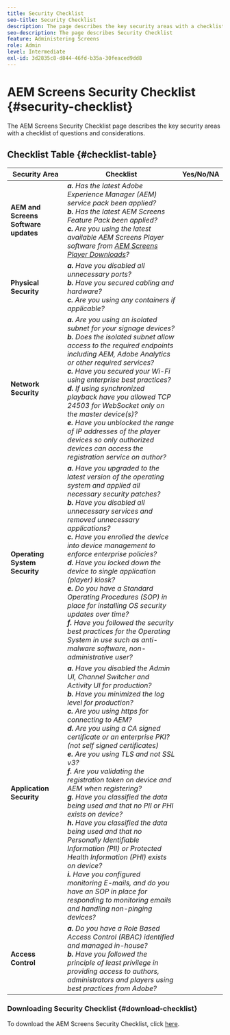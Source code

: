 ```yaml
---
title: Security Checklist
seo-title: Security Checklist
description: The page describes the key security areas with a checklist of questions and considerations.
seo-description: The page describes Security Checklist
feature: Administering Screens
role: Admin
level: Intermediate
exl-id: 3d2835c8-d844-46fd-b35a-30feaced9dd8
---
```

# AEM Screens Security Checklist  {#security-checklist}

The AEM Screens Security Checklist page describes the key security areas with a checklist of questions and  considerations.

## Checklist Table {#checklist-table}

| **Security Area** | **Checklist** |**Yes/No/NA**|
|---|---|---|
| **AEM and Screens Software updates** | ***a.*** *Has the latest Adobe Experience Manager (AEM) service pack been applied?* <br>***b.***  *Has the latest AEM Screens Feature Pack been applied?* <br>***c.*** *Are you using the latest available AEM Screens Player software from [AEM Screens Player Downloads](https://download.macromedia.com/screens/)?*|
| **Physical Security** | ***a.*** *Have you disabled all unnecessary ports?* <br>***b.***  *Have you secured cabling and hardware?* <br>***c.*** *Are you using any containers if applicable?*|
| **Network Security** | ***a.*** *Are you using an isolated subnet for your signage devices?* <br>***b.***  *Does the isolated subnet allow access to the required endpoints including AEM, Adobe Analytics or other required services?* <br>***c.*** *Have you secured your Wi-Fi using enterprise best practices?* <br>***d.*** *If using synchronized playback have you allowed TCP 24503 for WebSocket only on the master device(s)?* <br>***e.*** *Have you unblocked the range of IP addresses of the player devices so only authorized devices can access the registration service on author?*|
| **Operating System Security** | ***a.*** *Have you upgraded to the latest version of the operating system and applied all necessary security patches?* <br>***b.*** *Have you disabled all unnecessary services and removed unnecessary applications?* <br>***c.*** *Have you enrolled the device into device management to enforce enterprise policies?* <br>***d.*** *Have you locked down the device to single application (player) kiosk?* <br>***e.*** *Do you have a Standard Operating Procedures (SOP) in place for installing OS security updates over time?*<br>***f.*** *Have you followed the security best practices for the Operating System in use such as anti-malware software, non-administrative user?*|
| **Application Security** | ***a.*** *Have you disabled the Admin UI, Channel Switcher and Activity UI for production?* <br>***b.*** *Have you minimized the log level for production?* <br>***c.*** *Are you using https for connecting to AEM?* <br>***d.*** *Are you using a CA signed certificate or an enterprise PKI? (not self signed certificates)*<br>***e.*** *Are you using TLS and not SSL v3?*<br>***f.*** *Are you validating the registration token on device and AEM when registering?*<br> ***g.*** *Have you classified the data being used and that no PII or PHI exists on device?*<br> ***h.*** *Have you classified the data being used and that no Personally Identifiable Information (PII) or Protected Health Information (PHI) exists on device?*<br> ***i.*** *Have you configured monitoring E-mails, and do you have an SOP in place for responding to monitoring emails and handling non-pinging devices?*|
| **Access Control** | ***a.*** *Do you have a Role Based Access Control (RBAC) identified and managed in-house?* <br>***b.*** *Have you followed the principle of least privilege in providing access to authors, administrators and players using best practices from Adobe?*|

### Downloading Security Checklist {#download-checklist}

To download the AEM Screens Security Checklist, click [here](/help/user-guide/assets/AEMScreens-SecurityChecklist.pdf).
